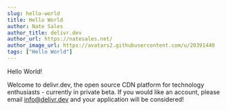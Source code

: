 ```yaml
---
slug: hello-world
title: Hello World
author: Nate Sales
author_title: delivr.dev
author_url: https://natesales.net/
author_image_url: https://avatars2.githubusercontent.com/u/20391440
tags: ["Hello World"]
---
```


Hello World!

Welcome to delivr.dev, the open source CDN platform for technology enthusiasts - currently in private beta. If you would like an account, please email info@delivr.dev and your application will be considered!
